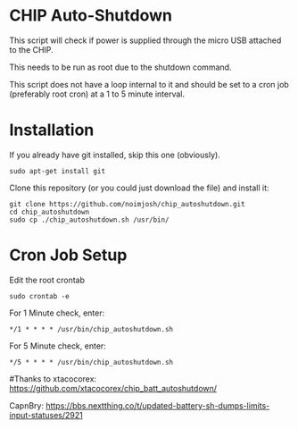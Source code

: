 CHIP Auto-Shutdown
============================

This script will check if power is supplied through the micro USB attached to the CHIP.

This needs to be run as root due to the shutdown command.

This script does not have a loop internal to it and should be set to a cron job (preferably root cron) at a 1 to 5 minute interval.

# Installation
If you already have git installed, skip this one (obviously).
  ```
  sudo apt-get install git
  ```
Clone this repository (or you could just download the file) and install it:
  ```
  git clone https://github.com/noimjosh/chip_autoshutdown.git
  cd chip_autoshutdown
  sudo cp ./chip_autoshutdown.sh /usr/bin/
  ```

# Cron Job Setup

Edit the root crontab

  ```
  sudo crontab -e
  ```

For 1 Minute check, enter:

  ```
  */1 * * * * /usr/bin/chip_autoshutdown.sh
  ```

For 5 Minute check, enter:

  ```
  */5 * * * * /usr/bin/chip_autoshutdown.sh
  ```


#Thanks to
xtacocorex: https://github.com/xtacocorex/chip_batt_autoshutdown/

CapnBry: https://bbs.nextthing.co/t/updated-battery-sh-dumps-limits-input-statuses/2921
